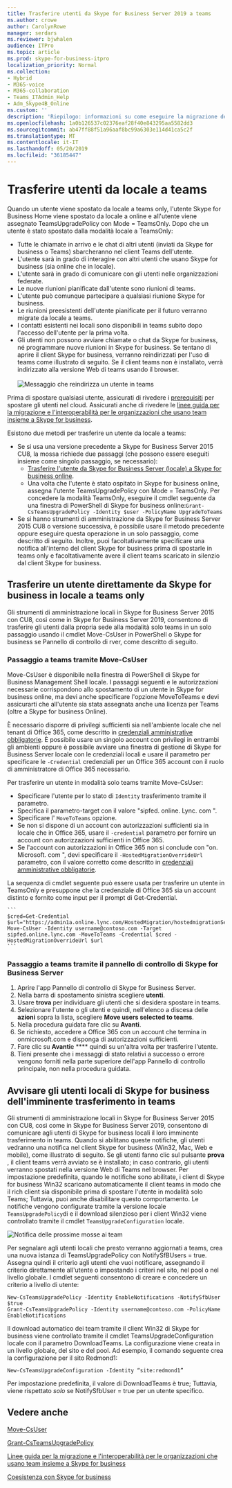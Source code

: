 ```yaml
---
title: Trasferire utenti da Skype for Business Server 2019 a teams
ms.author: crowe
author: CarolynRowe
manager: serdars
ms.reviewer: bjwhalen
audience: ITPro
ms.topic: article
ms.prod: skype-for-business-itpro
localization_priority: Normal
ms.collection:
- Hybrid
- M365-voice
- M365-collaboration
- Teams_ITAdmin_Help
- Adm_Skype4B_Online
ms.custom: ''
description: 'Riepilogo: informazioni su come eseguire la migrazione delle impostazioni utente e spostare gli utenti in teams.'
ms.openlocfilehash: 1a0b126537c02376eaf28f40e843295aa5582dd3
ms.sourcegitcommit: ab47ff88f51a96aaf8bc99a6303e114d41ca5c2f
ms.translationtype: MT
ms.contentlocale: it-IT
ms.lasthandoff: 05/20/2019
ms.locfileid: "36185447"
---
```

# <a name="move-users-from-on-premises-to-teams"></a>Trasferire utenti da locale a teams

Quando un utente viene spostato da locale a teams only, l'utente Skype for Business Home viene spostato da locale a online e all'utente viene assegnato TeamsUpgradePolicy con Mode = TeamsOnly.  Dopo che un utente è stato spostato dalla modalità locale a TeamsOnly:

- Tutte le chiamate in arrivo e le chat di altri utenti (inviati da Skype for business o Teams) sbarcheranno nel client Teams dell'utente.
- L'utente sarà in grado di interagire con altri utenti che usano Skype for business (sia online che in locale).
- L'utente sarà in grado di comunicare con gli utenti nelle organizzazioni federate.
- Le nuove riunioni pianificate dall'utente sono riunioni di teams.
- L'utente può comunque partecipare a qualsiasi riunione Skype for business.
- Le riunioni preesistenti dell'utente pianificate per il futuro verranno migrate da locale a teams.
- I contatti esistenti nei locali sono disponibili in teams subito dopo l'accesso dell'utente per la prima volta.
- Gli utenti non possono avviare chiamate o chat da Skype for business, né programmare nuove riunioni in Skype for business. Se tentano di aprire il client Skype for business, verranno reindirizzati per l'uso di teams come illustrato di seguito. Se il client teams non è installato, verrà indirizzato alla versione Web di teams usando il browser.<br><br>
    ![Messaggio che reindirizza un utente in teams](../media/go-to-teams-page.png)

Prima di spostare qualsiasi utente, assicurati di rivedere i [prerequisiti](move-users-between-on-premises-and-cloud.md#prerequisites) per spostare gli utenti nel cloud. Assicurati anche di rivedere le [linee guida per la migrazione e l'interoperabilità per le organizzazioni che usano team insieme a Skype for business](/microsoftteams/migration-interop-guidance-for-teams-with-skype).

Esistono due metodi per trasferire un utente da locale a teams:

- Se si usa una versione precedente a Skype for Business Server 2015 CU8, la mossa richiede due passaggi (che possono essere eseguiti insieme come singolo passaggio, se necessario):
  - [Trasferire l'utente da Skype for Business Server (locale) a Skype for business online](move-users-from-on-premises-to-skype-for-business-online.md).
  - Una volta che l'utente è stato ospitato in Skype for business online, assegna l'utente TeamsUpgradePolicy con Mode = TeamsOnly. Per concedere la modalità TeamsOnly, eseguire il cmdlet seguente da una finestra di PowerShell di Skype for business online:`Grant-CsTeamsUpgradePolicy -Identity $user -PolicyName UpgradeToTeams`
- Se si hanno strumenti di amministrazione da Skype for Business Server 2015 CU8 o versione successiva, è possibile usare il metodo precedente oppure eseguire questa operazione in un solo passaggio, come descritto di seguito. Inoltre, puoi facoltativamente specificare una notifica all'interno del client Skype for business prima di spostarle in teams only e facoltativamente avere il client teams scaricato in silenzio dal client Skype for business.

## <a name="move-a-user-directly-from-skype-for-business-on-premises-to-teams-only"></a>Trasferire un utente direttamente da Skype for business in locale a teams only

Gli strumenti di amministrazione locali in Skype for Business Server 2015 con CU8, così come in Skype for Business Server 2019, consentono di trasferire gli utenti dalla propria sede alla modalità solo teams in un solo passaggio usando il cmdlet Move-CsUser in PowerShell o Skype for business se Pannello di controllo di rver, come descritto di seguito.

### <a name="move-to-teams-using-move-csuser"></a>Passaggio a teams tramite Move-CsUser

Move-CsUser è disponibile nella finestra di PowerShell di Skype for Business Management Shell locale. I passaggi seguenti e le autorizzazioni necessarie corrispondono allo spostamento di un utente in Skype for business online, ma devi anche specificare l'opzione MoveToTeams e devi assicurarti che all'utente sia stata assegnata anche una licenza per Teams (oltre a Skype for business Online).

È necessario disporre di privilegi sufficienti sia nell'ambiente locale che nel tenant di Office 365, come descritto in [credenziali amministrative obbligatorie](move-users-between-on-premises-and-cloud.md#required-administrative-credentials). È possibile usare un singolo account con privilegi in entrambi gli ambienti oppure è possibile avviare una finestra di gestione di Skype for Business Server locale con le credenziali locali e usare il parametro per specificare le `-Credential` credenziali per un Office 365 account con il ruolo di amministratore di Office 365 necessario.

Per trasferire un utente in modalità solo teams tramite Move-CsUser:

- Specificare l'utente per lo stato di `Identity` trasferimento tramite il parametro.
- Specifica il parametro-target con il valore "sipfed. online. Lync. <span>com ".
- Specificare l' `MoveToTeams` opzione.
- Se non si dispone di un account con autorizzazioni sufficienti sia in locale che in Office 365, usare il `-credential` parametro per fornire un account con autorizzazioni sufficienti in Office 365.
- Se l'account con autorizzazioni in Office 365 non si conclude con "on. Microsoft. <span>com ", devi specificare il `-HostedMigrationOverrideUrl` parametro, con il valore corretto come descritto in [credenziali amministrative obbligatorie](move-users-between-on-premises-and-cloud.md#required-administrative-credentials).

La sequenza di cmdlet seguente può essere usata per trasferire un utente in TeamsOnly e presuppone che la credenziale di Office 365 sia un account distinto e fornito come input per il prompt di Get-Credential.

    ```
    $cred=Get-Credential
    $url="https://admin1a.online.lync.com/HostedMigration/hostedmigrationService.svc"
    Move-CsUser -Identity username@contoso.com -Target sipfed.online.lync.com -MoveToTeams -Credential $cred -HostedMigrationOverrideUrl $url
    ```

### <a name="move-to-teams-using-skype-for-business-server-control-panel"></a>Passaggio a teams tramite il pannello di controllo di Skype for Business Server

1. Aprire l'app Pannello di controllo di Skype for Business Server.
2. Nella barra di spostamento sinistra scegliere **utenti**.
3. Usare **trova** per individuare gli utenti che si desidera spostare in teams.
4. Selezionare l'utente o gli utenti e quindi, nell'elenco a discesa delle **azioni** sopra la lista, scegliere **Move users selected to teams**.
5. Nella procedura guidata fare clic su **Avanti**.
6. Se richiesto, accedere a Office 365 con un account che termina in onmicrosoft.com e disponga di autorizzazioni sufficienti.
7. Fare clic su **Avanti**e **** quindi su un'altra volta per trasferire l'utente.
8. Tieni presente che i messaggi di stato relativi a successo o errore vengono forniti nella parte superiore dell'app Pannello di controllo principale, non nella procedura guidata.

## <a name="notify-your-skype-for-business-on-premises-users-of-the-upcoming-move-to-teams"></a>Avvisare gli utenti locali di Skype for business dell'imminente trasferimento in teams

Gli strumenti di amministrazione locali in Skype for Business Server 2015 con CU8, così come in Skype for Business Server 2019, consentono di comunicare agli utenti di Skype for business locali il loro imminente trasferimento in teams. Quando si abilitano queste notifiche, gli utenti vedranno una notifica nel client Skype for business (Win32, Mac, Web e mobile), come illustrato di seguito. Se gli utenti fanno clic sul pulsante **prova** , il client teams verrà avviato se è installato; in caso contrario, gli utenti verranno spostati nella versione Web di Teams nel browser. Per impostazione predefinita, quando le notifiche sono abilitate, i client di Skype for business Win32 scaricano automaticamente il client teams in modo che il rich client sia disponibile prima di spostare l'utente in modalità solo Teams; Tuttavia, puoi anche disabilitare questo comportamento.  Le notifiche vengono configurate tramite la versione locale `TeamsUpgradePolicy`di e il download silenzioso per i client Win32 viene controllato tramite il cmdlet `TeamsUpgradeConfiguration` locale.

![Notifica delle prossime mosse ai team](../media/teams-upgrade-notification.png)

Per segnalare agli utenti locali che presto verranno aggiornati a teams, crea una nuova istanza di TeamsUpgradePolicy con NotifySfBUsers = true. Assegna quindi il criterio agli utenti che vuoi notificare, assegnando il criterio direttamente all'utente o impostando i criteri nel sito, nel pool o nel livello globale. I cmdlet seguenti consentono di creare e concedere un criterio a livello di utente:

```
New-CsTeamsUpgradePolicy -Identity EnableNotifications -NotifySfbUser $true
Grant-CsTeamsUpgradePolicy -Identity username@contoso.com -PolicyName EnableNotifications
```

Il download automatico dei team tramite il client Win32 di Skype for business viene controllato tramite il cmdlet TeamsUpgradeConfiguration locale con il parametro DownloadTeams. La configurazione viene creata in un livello globale, del sito e del pool. Ad esempio, il comando seguente crea la configurazione per il sito Redmond1:

`New-CsTeamsUpgradeConfiguration -Identity “site:redmond1”`

Per impostazione predefinita, il valore di DownloadTeams è true; Tuttavia, viene rispettato *solo* se NotifySfbUser = true per un utente specifico.

## <a name="see-also"></a>Vedere anche

[Move-CsUser](https://docs.microsoft.com/en-us/powershell/module/skype/move-csuser)

[Grant-CsTeamsUpgradePolicy](https://docs.microsoft.com/en-us/powershell/module/skype/grant-csteamsupgradepolicy
)

[Linee guida per la migrazione e l'interoperabilità per le organizzazioni che usano team insieme a Skype for business](/microsoftteams/migration-interop-guidance-for-teams-with-skype)

[Coesistenza con Skype for business](/microsoftteams/coexistence-chat-calls-presence)
